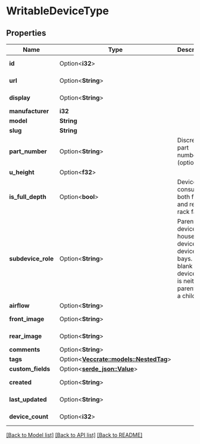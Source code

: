 # WritableDeviceType

## Properties

Name | Type | Description | Notes
------------ | ------------- | ------------- | -------------
**id** | Option<**i32**> |  | [optional][readonly]
**url** | Option<**String**> |  | [optional][readonly]
**display** | Option<**String**> |  | [optional][readonly]
**manufacturer** | **i32** |  | 
**model** | **String** |  | 
**slug** | **String** |  | 
**part_number** | Option<**String**> | Discrete part number (optional) | [optional]
**u_height** | Option<**f32**> |  | [optional]
**is_full_depth** | Option<**bool**> | Device consumes both front and rear rack faces | [optional]
**subdevice_role** | Option<**String**> | Parent devices house child devices in device bays. Leave blank if this device type is neither a parent nor a child. | [optional]
**airflow** | Option<**String**> |  | [optional]
**front_image** | Option<**String**> |  | [optional][readonly]
**rear_image** | Option<**String**> |  | [optional][readonly]
**comments** | Option<**String**> |  | [optional]
**tags** | Option<[**Vec<crate::models::NestedTag>**](NestedTag.md)> |  | [optional]
**custom_fields** | Option<[**serde_json::Value**](.md)> |  | [optional]
**created** | Option<**String**> |  | [optional][readonly]
**last_updated** | Option<**String**> |  | [optional][readonly]
**device_count** | Option<**i32**> |  | [optional][readonly]

[[Back to Model list]](../README.md#documentation-for-models) [[Back to API list]](../README.md#documentation-for-api-endpoints) [[Back to README]](../README.md)


